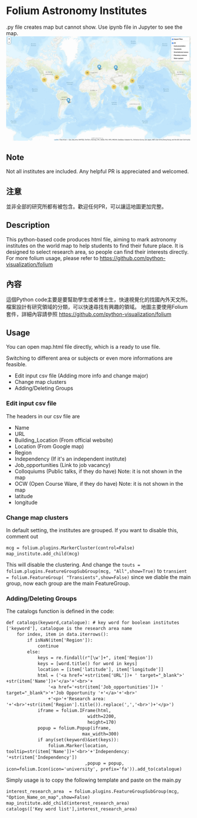 # Folium Astronomy Institutes
.py file creates map but cannot show. Use ipynb file in Jupyter to see the map.
![image](https://github.com/Tylerastro/Folium_Astronomy_Institutes/blob/main/Cover.png)

## Note
Not all institutes are included. Any helpful PR is appreciated and welcomed.

## 注意
並非全部的研究所都有被包含。歡迎任何PR，可以讓這地圖更加完整。

## Description
This python-based code produces html file, aiming to mark astronomy institutes on the world map to help students to find their future place. It is designed to select research area, so people can find their interests directly.
For more folium usage, please refer to https://github.com/python-visualization/folium

## 內容
這個Python code主要是要幫助學生或者博士生，快速視覺化的找國內外天文所。檔案設計有研究領域的分類，可以快速尋找有興趣的領域。
地圖主要使用Folium套件，詳細內容請參照 https://github.com/python-visualization/folium

## Usage
You can open map.html file directly, which is a ready to use file.

Switching to different area or subjects or even more informations are feasible.
* Edit input csv file (Adding more info and change major)
* Change map clusters
* Adding/Deleting Groups

### Edit input csv file
The headers in our csv file are 
* Name
* URL
* Building_Location (From official website)
* Location (From Google map)
* Region
* Independency (If it's an independent institute)
* Job_opportunities (Link to job vacancy)
* Colloquiums (Public talks, if they do have) Note: it is not shown in the map
* OCW (Open Course Ware, if they do have) Note: it is not shown in the map
* latitude
* longitude


### Change map clusters
In default setting, the institutes are grouped. If you want to disable this, comment out
```
mcg = folium.plugins.MarkerCluster(control=False)
map_institute.add_child(mcg)
```
This will disable the clustering.
And change the `touts = folium.plugins.FeatureGroupSubGroup(mcg, "All",show=True)` to `transient = folium.FeatureGroup( "Transients",show=False)` since we diable the main group, now each group are the main FeatureGroup.

### Adding/Deleting Groups
The catalogs function is defined in the code:
```
def catalogs(keyword,catalogue): # key word for boolean institutes ['keyword'], catalogue is the research area name
    for index, item in data.iterrows():
        if isNaN(item['Region']):
            continue
        else:
            keys = re.findall(r"[\w']+", item['Region'])
            keys = [word.title() for word in keys]
            location = [item['latitude'], item['longitude']]
            html = ('<a href='+str(item['URL'])+ ' target="_blank">' +str(item['Name'])+'</a>'+'<br>'+
                '<a href='+str(item['Job_opportunities'])+ ' target="_blank">'+'Job Opportunity '+'</a>'+'<br>'
                +'<p>'+'Research area: '+'<br>'+str(item['Region'].title()).replace(',','<br>')+'</p>')
            iframe = folium.IFrame(html,
                               width=2200,
                               height=170)
            popup = folium.Popup(iframe,
                             max_width=300)
            if any(set(keyword)&set(keys)):
                folium.Marker(location, tooltip=str(item['Name'])+'<br>'+'Independency: '+str(item['Independency'])
                              ,popup = popup, icon=folium.Icon(icon='university', prefix='fa')).add_to(catalogue)

```
Simply usage is to copy the following template and paste on the main.py
```
interest_research_area  = folium.plugins.FeatureGroupSubGroup(mcg, "Option_Name_on_map",show=False)
map_institute.add_child(interest_research_area)
catalogs(['Key word list'],interest_research_area)
```
